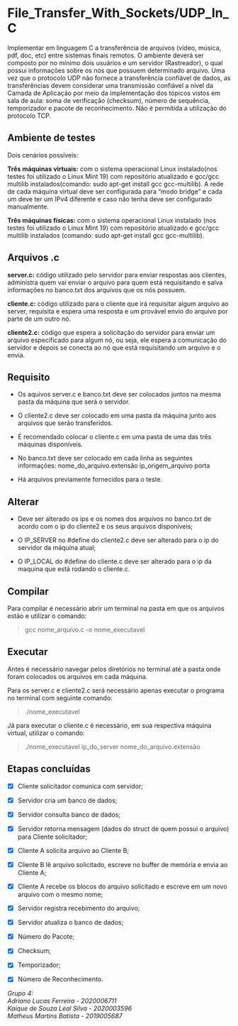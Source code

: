 # File_Transfer_With_Sockets/UDP_In_C
  Implementar em linguagem C a transferência de arquivos (vídeo, música, pdf, doc, etc) entre sistemas finais remotos. O ambiente deverá ser composto por no mínimo dois usuários e um servidor (Rastreador), o qual possui informações sobre os nós que possuem determinado arquivo. Uma vez que o protocolo UDP não fornece a transferência confiável de dados, as transferências devem considerar uma transmissão confiável a nível da Camada de Aplicação por meio da implementação dos tópicos vistos em sala de aula: soma de verificação (checksum), número de sequência, temporizador e pacote de reconhecimento. Não é permitida a utilização do protocolo TCP.

## Ambiente de testes
  Dois cenários possíveis: 

**Três máquinas virtuais:** com o sistema operacional Linux instalado(nos testes foi utilizado o Linux Mint 19) com repositório atualizado e gcc/gcc multilib instalados(comando: sudo apt-get install gcc gcc-multilib). A rede de cada máquina virtual deve ser configurada para “modo bridge” e cada um deve ter um IPv4 diferente e caso não tenha deve ser configurado manualmente.

**Três máquinas físicas:** com o sistema operacional Linux instalado (nos testes foi utilizado o Linux Mint 19) com repositório atualizado e gcc/gcc multilib instalados (comando: sudo apt-get install gcc gcc-multilib).

## Arquivos .c
**server.c:** código utilizado pelo servidor para enviar respostas aos clientes, administra quem vai enviar o arquivo para quem está requisitando e salva informações no banco.txt dos arquivos que os nós possuem.

**cliente.c:** código utilizado para o cliente que irá requisitar algum arquivo ao server, requisita e espera uma resposta e um provável envio do arquivo por parte de um outro nó.

**cliente2.c:** código que espera a solicitação do servidor para enviar um arquivo especificado para algum nó, ou seja, ele espera a comunicação do servidor e depois se conecta ao nó que está requisitando um arquivo e o envia.



## Requisito
- Os aquivos server.c e banco.txt deve ser colocados juntos na mesma pasta da máquina que será o servidor.

- O cliente2.c deve ser colocado em uma pasta da máquina junto aos arquivos que serão transferidos.

- É recomendado colocar o cliente.c em uma pasta de uma das três máquinas disponíveis.

- No banco.txt deve ser colocado em cada linha as seguintes informações:
nome_do_arquivo.extensão ip_origem_arquivo porta

- Há arquivos previamente fornecidos para o teste.

## Alterar
- Deve ser alterado os ips e os nomes dos arquivos no banco.txt de acordo com o ip do cliente2 e os seus arquivos disponíveis;

- O IP_SERVER no #define do cliente2.c deve ser alterado para o ip do servidor da máquina atual;

- O IP_LOCAL do #define do cliente.c deve ser alterado para o ip da maquina que está rodando o cliente.c.

## Compilar
Para compilar é necessário abrir um terminal na pasta em que os arquivos estão e utilizar o comando:

> gcc nome_arquivo.c -o nome_executavel

## Executar
Antes é necessário navegar pelos diretórios no terminal até a pasta onde foram colocados os arquivos em cada máquina.

Para os server.c e cliente2.c será necessário apenas executar o programa no terminal com seguinte comando:

> ./nome_executavel

Já para executar o cliente.c é necessário, em sua respectiva máquina virtual, utilizar o comando:

> ./nome_executavel ip_do_server nome_do_arquivo.extensão


## Etapas concluídas
- [x] Cliente solicitador comunica com servidor;
- [x] Servidor cria um banco de dados;
- [x] Servidor consulta banco de dados;
- [x] Servidor retorna mensagem (dados do struct de quem possui o arquivo) para Cliente solicitador;
- [x] Cliente A solicita arquivo ao Cliente B;
- [x] Cliente B lê arquivo solicitado, escreve no buffer de memória e envia ao Cliente A;
- [x] Cliente A recebe os blocos do arquivo solicitado e escreve em um novo arquivo com o mesmo nome;
- [x] Servidor registra recebimento do arquivo;
- [x] Servidor atualiza o banco de dados;
- [x] Número do Pacote;
- [x] Checksum;
- [x] Temporizador;
- [x] Número de Reconhecimento.


*Grupo 4:<br>
Adriano Lucas Ferreira - 2020006711<br>
Kaique de Souza Leal Silva - 2020003596 <br>
Matheus Martins Batista - 2019005687<br>*